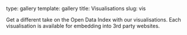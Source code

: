 type: gallery
template: gallery
title: Visualisations
slug: vis


Get a different take on the Open Data Index with our visualisations. Each visualisation is available for embedding into 3rd party websites.
